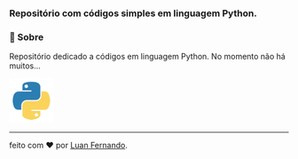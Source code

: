### Repositório com códigos simples em linguagem Python.

### 🎨 Sobre
 
Repositório dedicado a códigos em linguagem Python.
No momento não há muitos...


<code><img src="imagens/python.png"  width="80"></code>

---
feito com ❤️ por [Luan Fernando](https://www.linkedin.com/in/luan-fernando/).
